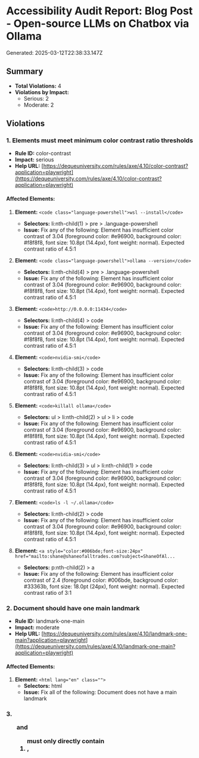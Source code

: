 # Accessibility Audit Report: Blog Post - Open-source LLMs on Chatbox via Ollama

Generated: 2025-03-12T22:38:33.147Z

## Summary

- **Total Violations:** 4
- **Violations by Impact:**
  - Serious: 2
  - Moderate: 2

## Violations

### 1. Elements must meet minimum color contrast ratio thresholds

- **Rule ID:** color-contrast
- **Impact:** serious
- **Help URL:** [https://dequeuniversity.com/rules/axe/4.10/color-contrast?application=playwright](https://dequeuniversity.com/rules/axe/4.10/color-contrast?application=playwright)

#### Affected Elements:

1. **Element:** `<code class="language-powershell">wsl --install</code>`
   - **Selectors:** li:nth-child(1) > pre > .language-powershell
   - **Issue:** Fix any of the following:
       Element has insufficient color contrast of 3.04 (foreground color: #e96900, background color: #f8f8f8, font size: 10.8pt (14.4px), font weight: normal). Expected contrast ratio of 4.5:1

2. **Element:** `<code class="language-powershell">ollama --version</code>`
   - **Selectors:** li:nth-child(4) > pre > .language-powershell
   - **Issue:** Fix any of the following:
       Element has insufficient color contrast of 3.04 (foreground color: #e96900, background color: #f8f8f8, font size: 10.8pt (14.4px), font weight: normal). Expected contrast ratio of 4.5:1

3. **Element:** `<code>http://0.0.0.0:11434</code>`
   - **Selectors:** li:nth-child(4) > code
   - **Issue:** Fix any of the following:
       Element has insufficient color contrast of 3.04 (foreground color: #e96900, background color: #f8f8f8, font size: 10.8pt (14.4px), font weight: normal). Expected contrast ratio of 4.5:1

4. **Element:** `<code>nvidia-smi</code>`
   - **Selectors:** li:nth-child(3) > code
   - **Issue:** Fix any of the following:
       Element has insufficient color contrast of 3.04 (foreground color: #e96900, background color: #f8f8f8, font size: 10.8pt (14.4px), font weight: normal). Expected contrast ratio of 4.5:1

5. **Element:** `<code>killall ollama</code>`
   - **Selectors:** ul > li:nth-child(2) > ul > li > code
   - **Issue:** Fix any of the following:
       Element has insufficient color contrast of 3.04 (foreground color: #e96900, background color: #f8f8f8, font size: 10.8pt (14.4px), font weight: normal). Expected contrast ratio of 4.5:1

6. **Element:** `<code>nvidia-smi</code>`
   - **Selectors:** li:nth-child(3) > ul > li:nth-child(1) > code
   - **Issue:** Fix any of the following:
       Element has insufficient color contrast of 3.04 (foreground color: #e96900, background color: #f8f8f8, font size: 10.8pt (14.4px), font weight: normal). Expected contrast ratio of 4.5:1

7. **Element:** `<code>ls -l ~/.ollama</code>`
   - **Selectors:** li:nth-child(2) > code
   - **Issue:** Fix any of the following:
       Element has insufficient color contrast of 3.04 (foreground color: #e96900, background color: #f8f8f8, font size: 10.8pt (14.4px), font weight: normal). Expected contrast ratio of 4.5:1

8. **Element:** `<a style="color:#006bde;font-size:24px" href="mailto:shane@shaneofalltrades.com?subject=ShaneOfAl...`
   - **Selectors:** p:nth-child(2) > a
   - **Issue:** Fix any of the following:
       Element has insufficient color contrast of 2.4 (foreground color: #006bde, background color: #33363b, font size: 18.0pt (24px), font weight: normal). Expected contrast ratio of 3:1

### 2. Document should have one main landmark

- **Rule ID:** landmark-one-main
- **Impact:** moderate
- **Help URL:** [https://dequeuniversity.com/rules/axe/4.10/landmark-one-main?application=playwright](https://dequeuniversity.com/rules/axe/4.10/landmark-one-main?application=playwright)

#### Affected Elements:

1. **Element:** `<html lang="en" class="">`
   - **Selectors:** html
   - **Issue:** Fix all of the following:
       Document does not have a main landmark

### 3. <ul> and <ol> must only directly contain <li>, <script> or <template> elements

- **Rule ID:** list
- **Impact:** serious
- **Help URL:** [https://dequeuniversity.com/rules/axe/4.10/list?application=playwright](https://dequeuniversity.com/rules/axe/4.10/list?application=playwright)

#### Affected Elements:

1. **Element:** `<ul id="main-nav">`
   - **Selectors:** #main-nav
   - **Issue:** Fix all of the following:
       List element has direct children that are not allowed: ul

### 4. All page content should be contained by landmarks

- **Rule ID:** region
- **Impact:** moderate
- **Help URL:** [https://dequeuniversity.com/rules/axe/4.10/region?application=playwright](https://dequeuniversity.com/rules/axe/4.10/region?application=playwright)

#### Affected Elements:

1. **Element:** `<div class="main-body-header"> <h1 class="header"> <a class="page-title-link" href="/categories/A...`
   - **Selectors:** .main-body-header
   - **Issue:** Fix any of the following:
       Some page content is not contained by landmarks

2. **Element:** `<header class="article-header"> <h2 class="article-title" itemprop="name"> Open-source LLMs on Ch...`
   - **Selectors:** .article-header
   - **Issue:** Fix any of the following:
       Some page content is not contained by landmarks

3. **Element:** `<div class="article-subtitle">`
   - **Selectors:** .article-subtitle
   - **Issue:** Fix any of the following:
       Some page content is not contained by landmarks

4. **Element:** `<div class="article-entry" itemprop="articleBody">`
   - **Selectors:** .article-entry
   - **Issue:** Fix any of the following:
       Some page content is not contained by landmarks

5. **Element:** `<a data-url="https://shaneofalltrades.com/2025/02/03/Open-source-LLMs-on-Chatbox-Ollama/" data-id...`
   - **Selectors:** .article-share-link
   - **Issue:** Fix any of the following:
       Some page content is not contained by landmarks

## Recommendations

### Color Contrast

- Increase the contrast between text and background colors
- Use a color contrast checker tool to verify your color choices
- Consider using darker text on light backgrounds or lighter text on dark backgrounds

### ARIA and Landmarks

- Add appropriate landmark roles to your content (e.g., `<header role="banner">`, `<main role="main">`)
- Ensure ARIA attributes are used correctly
- Verify that ARIA IDs are unique and reference existing elements

### Document Structure

- Use semantic HTML elements (`<nav>`, `<main>`, `<section>`, etc.)
- Ensure proper heading levels and hierarchy
- Fix list structure issues by ensuring correct nesting

### Other Issues

- Review each violation and the associated helpUrl for specific guidance
- Consider conducting manual keyboard and screen reader testing
- Update your testing processes to include accessibility checks early in development

